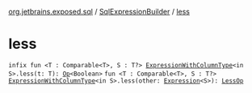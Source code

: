 [org.jetbrains.exposed.sql](../index.md) / [SqlExpressionBuilder](index.md) / [less](.)

# less

`infix fun <T : Comparable<T>, S : T?> `[`ExpressionWithColumnType`](../-expression-with-column-type/index.md)`<in S>.less(t: T): `[`Op`](../-op/index.md)`<Boolean>`
`fun <T : Comparable<T>, S : T?> `[`ExpressionWithColumnType`](../-expression-with-column-type/index.md)`<in S>.less(other: `[`Expression`](../-expression/index.md)`<S>): `[`LessOp`](../-less-op/index.md)